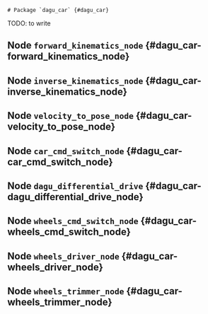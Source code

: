     # Package `dagu_car` {#dagu_car}

TODO: to write



## Node `forward_kinematics_node` {#dagu_car-forward_kinematics_node}

<move-here src="#dagu_car-forward_kinematics_node-autogenerated"/>


## Node `inverse_kinematics_node` {#dagu_car-inverse_kinematics_node}

<move-here src="#dagu_car-inverse_kinematics_node-autogenerated"/>


## Node `velocity_to_pose_node` {#dagu_car-velocity_to_pose_node}

<move-here src="#dagu_car-velocity_to_pose_node-autogenerated"/>


## Node `car_cmd_switch_node` {#dagu_car-car_cmd_switch_node}

<move-here src="#dagu_car-car_cmd_switch_node-autogenerated"/>


## Node `dagu_differential_drive` {#dagu_car-dagu_differential_drive_node}

<move-here src="#dagu_car-dagu_differential_drive-autogenerated"/>


## Node `wheels_cmd_switch_node` {#dagu_car-wheels_cmd_switch_node}

<move-here src="#dagu_car-wheels_cmd_switch_node-autogenerated"/>

## Node `wheels_driver_node` {#dagu_car-wheels_driver_node}

<move-here src="#dagu_car-wheels_driver_node-autogenerated"/>


## Node `wheels_trimmer_node` {#dagu_car-wheels_trimmer_node}

<move-here src="#dagu_car-wheels_trimmer_node-autogenerated"/>
